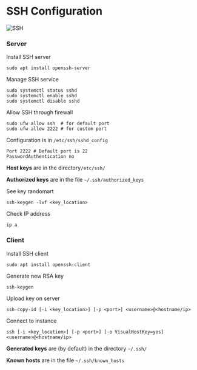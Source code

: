 # SSH Configuration

![SSH](https://www.hostinger.com/tutorials/wp-content/uploads/sites/2/2017/07/symmetric-encryption-ssh-tutorial.jpg)

### Server

Install SSH server
```
sudo apt install openssh-server
```

Manage SSH service
```
sudo systemctl status sshd
sudo systemctl enable sshd
sudo systemctl disable sshd
```

Allow SSH through firewall
```
sudo ufw allow ssh  # for default port
sudo ufw allow 2222 # for custom port
```

Configuration is in `/etc/ssh/sshd_config`
```
Port 2222 # Default port is 22
PasswordAuthentication no
```

**Host keys** are in the directory`/etc/ssh/`

**Authorized keys** are in the file `~/.ssh/authorized_keys`

See key randomart
```
ssh-keygen -lvf <key_location>
```

Check IP address
```
ip a
```

### Client

Install SSH client
```
sudo apt install openssh-client
```

Generate new RSA key
```
ssh-keygen
```

Upload key on server
```
ssh-copy-id [-i <key_location>] [-p <port>] <username>@<hostname/ip>
```

Connect to instance
```
ssh [-i <key_location>] [-p <port>] [-o VisualHostKey=yes] <username>@<hostname/ip>
```

**Generated keys** are (by default) in the directory `~/.ssh/`

**Known hosts** are in the file `~/.ssh/known_hosts`
